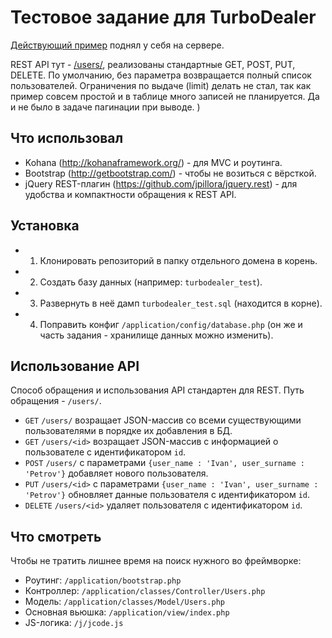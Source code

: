 # Тестовое задание для TurboDealer

[Действующий пример](http://turbodealer.eltigro.ru/) поднял у себя на сервере.

REST API тут - [/users/](http://turbodealer.eltigro.ru/users/), реализованы стандартные GET, POST, PUT, DELETE. По умолчанию, без параметра возвращается полный список пользователей. Ограничения по выдаче (limit) делать не стал, так как пример совсем простой и в таблице много записей не планируется. Да и не было в задаче пагинации при выводе. )

## Что использовал
- Kohana (<http://kohanaframework.org/>) - для MVC и роутинга.
- Bootstrap (<http://getbootstrap.com/>) - чтобы не возиться с вёрсткой.
- jQuery REST-плагин (https://github.com/jpillora/jquery.rest) - для удобства и компактности обращения к REST API.

## Установка
- 1) Клонировать репозиторий в папку отдельного домена в корень.
- 2) Создать базу данных (например: `turbodealer_test`).
- 3) Развернуть в неё дамп `turbodealer_test.sql` (находится в корне).
- 4) Поправить конфиг `/application/config/database.php` (он же и часть задания - хранилище данных можно изменить).

## Использование API
Способ обращения и использования API стандартен для REST. Путь обращения - `/users/`.
- `GET` `/users/` возращает JSON-массив со всеми существующими пользователями в порядке их добавления в БД.
- `GET` `/users/<id>` возращает JSON-массив с информацией о пользователе с идентификатором `id`.
- `POST` `/users/` с параметрами `{user_name : 'Ivan', user_surname : 'Petrov'}` добавляет нового пользователя.
- `PUT` `/users/<id>` с параметрами `{user_name : 'Ivan', user_surname : 'Petrov'}` обновляет данные пользователя с идентификатором `id`.
- `DELETE` `/users/<id>` удаляет пользователя с идентификатором `id`.

## Что смотреть
Чтобы не тратить лишнее время на поиск нужного во фреймворке:
- Роутинг: `/application/bootstrap.php`
- Контроллер: `/application/classes/Controller/Users.php`
- Модель: `/application/classes/Model/Users.php`
- Основная вьюшка: `/application/view/index.php`
- JS-логика: `/j/jcode.js`
